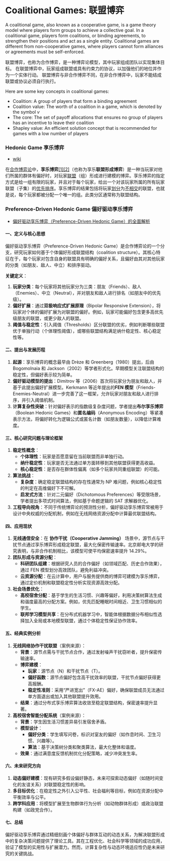 # Coalitional Games: 联盟博弈

A coalitional game, also known as a cooperative game, is a game theory model where players form groups to achieve a collective goal. In a coalitional game, players form coalitions, or binding agreements, to strengthen their positions and act as a single entity. Coalitional games are different from non-cooperative games, where players cannot form alliances or agreements must be self-enforced.

联盟博弈，也称为合作博弈，是一种博弈论模型，其中玩家组成团队以实现集体目标。 在联盟博弈中，玩家组成联盟或具有约束力的协议，以加强他们的地位并作为一个实体行动。 联盟博弈与非合作博弈不同，在非合作博弈中，玩家不能结成联盟或协议必须自行执行。

Here are some key concepts in coalitional games:

- Coalition: A group of players that form a binding agreement
- Coalition value: The worth of a coalition in a game, which is denoted by the symbol $v$
- The core: The set of payoff allocations that ensures no group of players has an incentive to leave their coalition
- Shapley value: An efficient solution concept that is recommended for games with a low number of players

### Hedonic Game 享乐博弈

- [wiki](https://en.wikipedia.org/wiki/Hedonic_game)

在[合作博弈论](https://en.wikipedia.org/wiki/Cooperative_game_theory)中，**享乐博弈**[[1]](https://en.wikipedia.org/wiki/Hedonic_game#cite_note-:0-1)[[2]](https://en.wikipedia.org/wiki/Hedonic_game#cite_note-:3-2)（也称为享乐**联盟形成博弈**）是一种当玩家对他们所属的群体有偏好时，对玩家[联盟](https://en.wikipedia.org/wiki/Coalition)（组）形成进行建模的博弈。享乐博弈的指定方式是给一组有限的玩家，并且对于每个玩家，给出一个对该玩家所属的所有玩家联盟（子集）的[优先排序](https://en.wikipedia.org/wiki/Preference_relation)。享乐博弈的结果包括将玩家[划分](https://en.wikipedia.org/wiki/Partition_of_a_set)为[不相交](https://en.wikipedia.org/wiki/Disjoint_sets)的联盟，也就是说，每个玩家都被分配一个唯一的组。此类分区通常称为联盟结构。

### Preference-Driven Hedonic Game 偏好驱动享乐博弈

- [偏好驱动享乐博弈（Preference-Driven Hedonic Game）的全面解析](https://metaso.cn/s/sTEaIJQ)

#### 一、定义与核心思想

偏好驱动享乐博弈（Preference-Driven Hedonic Game）是合作博弈论的一个分支，研究玩家如何基于个体偏好形成联盟结构（coalition structure）。其核心特征在于，每个玩家对包含自身的联盟具有明确的偏好关系，且偏好由其对其他玩家的分类（如朋友、敌人、中立）和排序驱动。

**关键定义**：

1. **玩家分类**：每个玩家将其他玩家分为三类：朋友（Friends）、敌人（Enemies）、中立（Neutral），并对朋友和敌人进行排名（如朋友中的优先级）。
2. **偏好扩展**：通过**双极响应式扩展原理**（Bipolar Responsive Extension），将玩家对个体的偏好扩展为对联盟的偏好。例如，玩家可能偏好包含更多高优先级朋友的联盟，或更少敌人的联盟。
3. **阈值与稳定性**：引入阈值（Thresholds）区分联盟的优劣，例如判断哪些联盟优于单独行动（个体理性阈值），或哪些联盟结构满足纳什稳定性、核心稳定性等。

#### 二、提出与发展历程

1. **起源**：享乐博弈的概念最早由 Drèze 和 Greenberg（1980）提出，后由 Bogomolnaia 和 Jackson（2002）等学者形式化。早期模型关注联盟结构的稳定性，但偏好表示较为简单。
2. **偏好驱动模型的提出**：Dimitrov 等（2006）首次将玩家分为朋友和敌人，并基于此提出偏好扩展模型。Kerkmann 等近年提出的**FEN 模型**（Friends-Enemies-Neutral）进一步完善了这一框架，允许玩家对朋友和敌人进行排序，并引入阈值机制。
3. **计算复杂性突破**：针对偏好表示的指数级复杂度问题，学者提出**布尔享乐博弈**（Boolean Hedonic Games）和**匿名编码**（Anonymous Encoding）等紧凑表示方法，将偏好转化为逻辑公式或匿名计数（如朋友数量），以降低计算难度。

#### 三、核心研究问题与理论框架

1. **稳定性概念**：
   - **个体理性**：玩家是否愿意留在当前联盟而非单独行动。
   - **纳什稳定性**：玩家是否无法通过单方面转移到其他联盟获得更高收益。
   - **核心稳定性**：是否存在群体性偏离（如多个玩家共同重组联盟）的可能。
2. **算法挑战**：
   - **复杂度**：确定稳定联盟结构的存在性通常为 NP 难问题，例如核心稳定性的判定在高维偏好下不可解。
   - **启发式方法**：针对二元偏好（Dichotomous Preferences）等受限场景，学者提出多项式时间算法，例如基于命题逻辑的 SAT 求解器优化。
3. **工程导向视角**：不同于传统博弈论的预测性分析，偏好驱动享乐博弈常被用于设计中央权威的分配机制，例如在无线网络资源分配中计算最优联盟结构。

#### 四、应用现状

1. **无线通信安全**：在 **协作干扰（Cooperative Jamming）** 场景中，源节点与干扰节点通过享乐博弈形成稳定联盟，最大化保密传输速率。北京邮电大学的研究表明，与非合作机制相比，该模型可使平均保密速率提升 14.29%。
2. **团队形成与资源分配**：
   - **科研团队组建**：根据研究人员的合作偏好（如领域匹配、历史合作效果），通过 FEN 模型划分高效团队，避免利益冲突。
   - **云资源分配**：在云计算中，用户与服务提供商的博弈可建模为享乐博弈，通过定价机制和联盟稳定性分析实现资源高效分配。
3. **社会场景优化**：
   - **高校宿舍分配**：基于学生的生活习惯、兴趣等偏好，利用决策树算法生成和谐度最高的分配方案。例如，优先匹配睡眠时间相近、卫生习惯相似的学生。
   - **联邦学习模型共享**：在分布式机器学习中，智能体根据数据分布相似性选择加入全局或本地模型联盟，通过个体稳定性保证协作效率。

#### 五、经典实例分析

1. **无线网络协作干扰联盟**（案例来源）：
   - **背景**：源节点需与干扰节点合作，通过发射噪声干扰窃听者，提升保密传输速率。
   - **博弈建模**：
     - **玩家**：源节点（N）和干扰节点（T）。
     - **偏好函数**：源节点偏好包含高干扰效率的联盟，干扰节点偏好获得更高报酬。
     - **稳定性准则**：采用“严进宽出”（FX-AE）偏好，确保联盟成员无法通过单方面退出或加入其他联盟提升效用。
   - **结果**：通过分布式享乐博弈算法收敛至稳定联盟结构，保密速率提升显著。
2. **高校宿舍智能分配系统**（案例来源）：
   - **背景**：学生因生活习惯差异易引发宿舍矛盾。
   - **模型设计**：
     - **偏好分类**：学生填写问卷，标识对室友的偏好（如作息时间、卫生习惯、兴趣等）。
     - **算法**：基于决策树分类和聚类算法，最大化整体和谐度。
   - **效果**：通过满意度反馈机制优化分配策略，减少冲突发生率。

#### 六、未来研究方向

1. **动态偏好建模**：现有研究多假设偏好静态，未来可探索动态偏好（如随时间变化的友谊关系）对联盟稳定性的影响。
2. **多目标优化**：在稳定性之外引入公平性、社会福利等目标，例如在资源分配中平衡效率与公平。
3. **跨学科应用**：将模型扩展至生物群体行为分析（如动物群体形成）或政治联盟构建（如政党合作）。

#### 七、总结

偏好驱动享乐博弈通过精细刻画个体偏好与群体互动的动态关系，为解决联盟形成中的复杂决策问题提供了理论工具。其在工程优化、社会科学等领域的成功应用，验证了模型的实用性与扩展潜力。然而，计算复杂性与动态环境适应性仍是未来研究的关键挑战。
